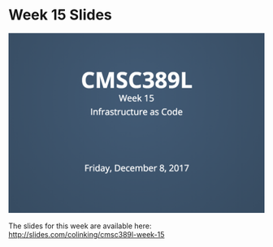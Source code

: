 # Week 15 Slides

[![Week 15 Slides](../../media/slides/week-15.png)](http://slides.com/colinking/cmsc389l-week-15)

The slides for this week are available here: http://slides.com/colinking/cmsc389l-week-15

